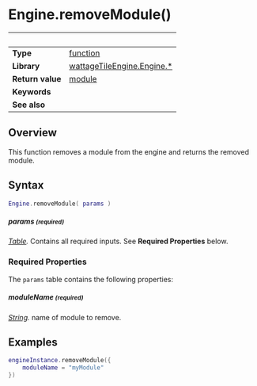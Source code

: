 # Engine.removeModule()

|                      | &nbsp;
| -------------------- | ---------------------------------------------------------------
| __Type__             | [function](http://docs.coronalabs.com/api/type/Function.html)
| __Library__          | [wattageTileEngine.Engine.*](type_engine.markdown)
| __Return value__     | [module](../module/type_module.markdown)
| __Keywords__         |
| __See also__         |


## Overview

This function removes a module from the engine and returns the removed
module.


## Syntax

``````lua
Engine.removeModule( params )
``````

##### params <small>(required)</small>
_[Table](http://docs.coronalabs.com/api/type/Table.html)._
Contains all required inputs. See **Required Properties** below.


### Required Properties

The `params` table contains the following properties:

##### moduleName <small>(required)</small>
_[String](https://docs.coronalabs.com/api/type/String.html)._ name of module to remove.


## Examples

``````lua
engineInstance.removeModule({
    moduleName = "myModule"
})
``````
